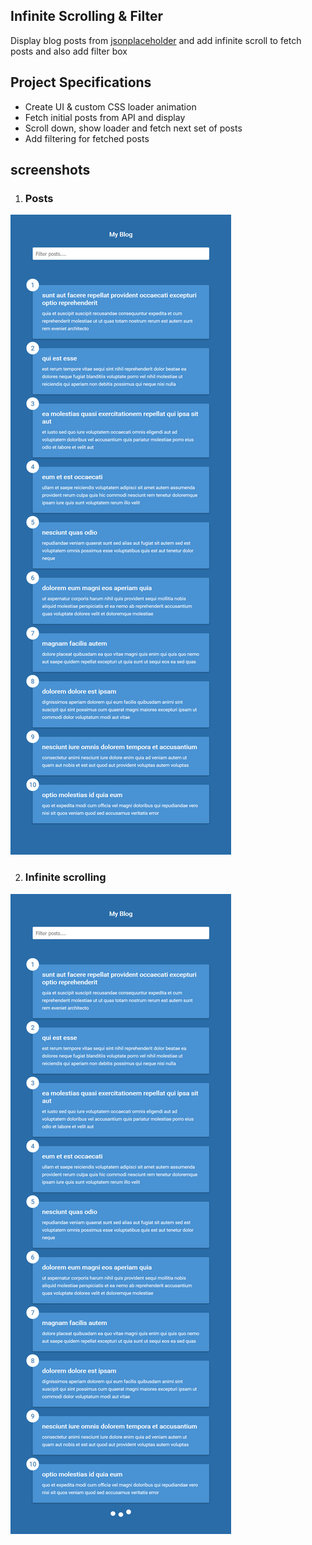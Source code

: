 ## Infinite Scrolling & Filter

Display blog posts from [jsonplaceholder](https://jsonplaceholder.typicode.com) and add infinite scroll to fetch posts and also add filter box

## Project Specifications

- Create UI & custom CSS loader animation
- Fetch initial posts from API and display
- Scroll down, show loader and fetch next set of posts
- Add filtering for fetched posts

## screenshots

1. ### Posts

![Posts](./screenshots/posts.png)

2. ### Infinite scrolling

![Infinite scrolling](./screenshots/posts-scrolling.png)
